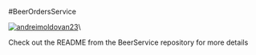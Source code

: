 #BeerOrdersService

[![andreimoldovan23](https://circleci.com/gh/andreimoldovan23/BeerOrderService.svg?style=svg)](https://app.circleci.com/pipelines/github/andreimoldovan23/BeerOrderService)\

Check out the README from the BeerService repository for more details
